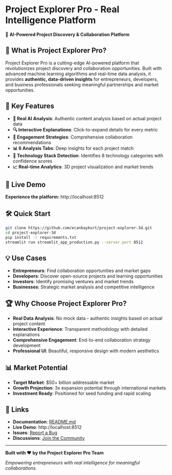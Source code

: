 # Project Explorer Pro - Real Intelligence Platform

🚀 **AI-Powered Project Discovery & Collaboration Platform**

## 🌟 What is Project Explorer Pro?

Project Explorer Pro is a cutting-edge AI-powered platform that revolutionizes project discovery and collaboration opportunities. Built with advanced machine learning algorithms and real-time data analysis, it provides **authentic, data-driven insights** for entrepreneurs, developers, and business professionals seeking meaningful partnerships and market opportunities.

## 🎯 Key Features

- **🤖 Real AI Analysis**: Authentic content analysis based on actual project data
- **🔍 Interactive Explanations**: Click-to-expand details for every metric
- **🤝 Engagement Strategies**: Comprehensive collaboration recommendations
- **📊 6 Analysis Tabs**: Deep insights for each project match
- **🎯 Technology Stack Detection**: Identifies 8 technology categories with confidence scores
- **📈 Real-time Analytics**: 3D project visualization and market trends

## 🚀 Live Demo

**Experience the platform:** http://localhost:8512

## 🛠️ Quick Start

```bash
git clone https://github.com/ecanbaykurt/project-explorer-3d.git
cd project-explorer-3d
pip install -r requirements.txt
streamlit run streamlit_app_production.py --server.port 8512
```

## 💡 Use Cases

- **Entrepreneurs**: Find collaboration opportunities and market gaps
- **Developers**: Discover open-source projects and learning opportunities
- **Investors**: Identify promising ventures and market trends
- **Businesses**: Strategic market analysis and competitive intelligence

## 🏆 Why Choose Project Explorer Pro?

- **Real Data Analysis**: No mock data - authentic insights based on actual project content
- **Interactive Experience**: Transparent methodology with detailed explanations
- **Comprehensive Engagement**: End-to-end collaboration strategy development
- **Professional UI**: Beautiful, responsive design with modern aesthetics

## 📊 Market Potential

- **Target Market**: $50+ billion addressable market
- **Growth Projection**: 3x expansion potential through international markets
- **Investment Ready**: Positioned for seed funding and rapid scaling

## 🔗 Links

- **Documentation**: [README.md](README.md)
- **Live Demo**: http://localhost:8512
- **Issues**: [Report a Bug](https://github.com/ecanbaykurt/project-explorer-3d/issues)
- **Discussions**: [Join the Community](https://github.com/ecanbaykurt/project-explorer-3d/discussions)

---

**Built with ❤️ by the Project Explorer Pro Team**

*Empowering entrepreneurs with real intelligence for meaningful collaborations.*
